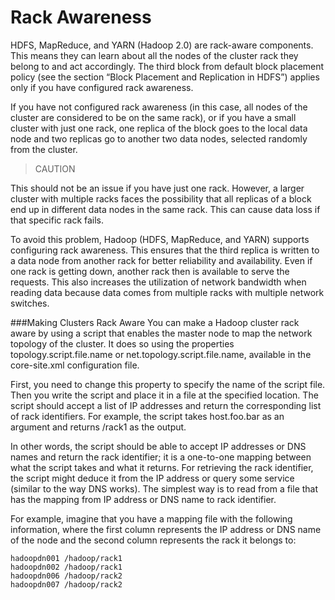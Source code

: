 # Rack Awareness

HDFS, MapReduce, and YARN (Hadoop 2.0) are rack-aware components. This means they can learn about all the nodes of the cluster rack they belong to and act accordingly. The third block from default block placement policy (see the section “Block Placement and Replication in HDFS”) applies only if you have configured rack awareness.

If you have not configured rack awareness (in this case, all nodes of the cluster are considered to be on the same rack), or if you have a small cluster with just one rack, one replica of the block goes to the local data node and two replicas go to another two data nodes, selected randomly from the cluster.

>CAUTION
>
This should not be an issue if you have just one rack. However, a larger cluster with multiple racks faces the possibility that all replicas of a block end up in different data nodes in the same rack. This can cause data loss if that specific rack fails.

To avoid this problem, Hadoop (HDFS, MapReduce, and YARN) supports configuring rack awareness. This ensures that the third replica is written to a data node from another rack for better reliability and availability. Even if one rack is getting down, another rack then is available to serve the requests. This also increases the utilization of network bandwidth when reading data because data comes from multiple racks with multiple network switches.

###Making Clusters Rack Aware
You can make a Hadoop cluster rack aware by using a script that enables the master node to map the network topology of the cluster. It does so using the properties topology.script.file.name or net.topology.script.file.name, available in the core-site.xml configuration file.

First, you need to change this property to specify the name of the script file. Then you write the script and place it in a file at the specified location. The script should accept a list of IP addresses and return the corresponding list of rack identifiers. For example, the script takes host.foo.bar as an argument and returns /rack1 as the output.

In other words, the script should be able to accept IP addresses or DNS names and return the rack identifier; it is a one-to-one mapping between what the script takes and what it returns. For retrieving the rack identifier, the script might deduce it from the IP address or query some service (similar to the way DNS works). The simplest way is to read from a file that has the mapping from IP address or DNS name to rack identifier.

For example, imagine that you have a mapping file with the following information, where the first column represents the IP address or DNS name of the node and the second column represents the rack it belongs to:

```
hadoopdn001 /hadoop/rack1
hadoopdn002 /hadoop/rack1
hadoopdn006 /hadoop/rack2
hadoopdn007 /hadoop/rack2
```